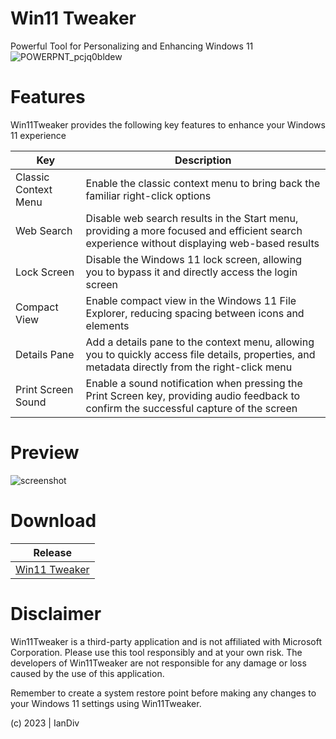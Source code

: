 # Win11 Tweaker
Powerful Tool for Personalizing and Enhancing Windows 11
![POWERPNT_pcjq0bldew](https://github.com/iandiv/Win11Tweaker/assets/28383248/597bb94d-3990-4ee9-b7f8-ac658f0a701d)



# Features

Win11Tweaker provides the following key features to enhance your Windows 11 experience

| Key | Description |
 | ----------- | ----------- |
 | Classic Context Menu | Enable the classic context menu to bring back the familiar right-click options |
| Web Search | Disable web search results in the Start menu, providing a more focused and efficient search experience without displaying web-based results |
|Lock Screen | Disable the Windows 11 lock screen, allowing you to bypass it and directly access the login screen  |
|Compact View | Enable compact view in the Windows 11 File Explorer, reducing spacing between icons and elements |
|Details Pane | Add a details pane to the context menu, allowing you to quickly access file details, properties, and metadata directly from the right-click menu|
|Print Screen Sound |  Enable a sound notification when pressing the Print Screen key, providing audio feedback to confirm the successful capture of the screen |

# Preview
![screenshot](https://github.com/iandiv/Win11Tweaker/assets/28383248/900b7d17-1bb8-4f90-9cf2-fc30229dd2dd)


# Download

 | Release|
 | ----------- |
 | [Win11 Tweaker](https://github.com/iandiv/Win11Tweaker/releases) |

# Disclaimer
Win11Tweaker is a third-party application and is not affiliated with Microsoft Corporation. Please use this tool responsibly and at your own risk. The developers of Win11Tweaker are not responsible for any damage or loss caused by the use of this application.

Remember to create a system restore point before making any changes to your Windows 11 settings using Win11Tweaker.








(c) 2023 | IanDiv
